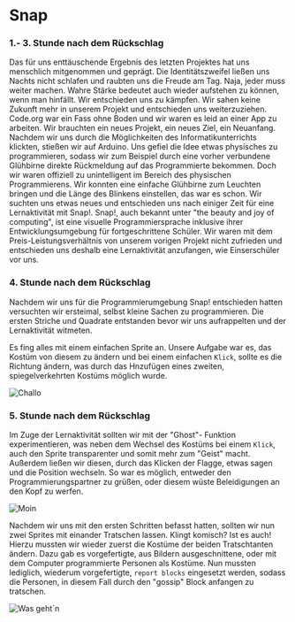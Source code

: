 # Snap

### 1.- 3. Stunde nach dem Rückschlag

Das für uns enttäuschende Ergebnis des letzten Projektes hat uns menschlich mitgenommen und geprägt. Die Identitätszweifel ließen uns Nachts nicht schlafen und raubten uns die Freude am Tag. 
Naja, jeder muss weiter machen. Wahre Stärke bedeutet auch wieder aufstehen zu können, wenn man hinfällt. 
Wir entschieden uns zu kämpfen.
Wir sahen keine Zukunft mehr in unserem Projekt und entschieden uns weiterzuziehen. Code.org war ein Fass ohne Boden und wir waren es leid an einer App zu arbeiten. Wir brauchten ein neues Projekt, ein neues Ziel, ein Neuanfang.
Nachdem wir uns durch die Möglichkeiten des Informatikunterrichts klickten, stießen wir auf Arduino. Uns gefiel die Idee etwas physisches zu programmieren, sodass wir zum Beispiel durch eine vorher verbundene Glühbirne direkte Rückmeldung auf das Programmierte bekommen. Doch wir waren offiziell zu unintelligent im Bereich des physischen Programmierens. Wir konnten eine einfache Glühbirne zum Leuchten bringen und die Länge des Blinkens einstellen, das war es schon. Wir suchten uns etwas neues und entschieden uns nach einiger Zeit für eine Lernaktivität mit Snap!.
Snap!, auch bekannt unter "the beauty and joy of computing", ist eine visuelle Programmiersprache inklusive ihrer Entwicklungsumgebung für fortgeschrittene Schüler. Wir waren mit dem Preis-Leistungsverhältnis von unserem vorigen Projekt nicht zufrieden und entschieden uns deshalb eine Lernaktivität anzufangen, wie Einserschüler vor uns. 

### 4. Stunde nach dem Rückschlag

Nachdem wir uns für die Programmierumgebung Snap! entschieden hatten versuchten wir ersteimal, selbst kleine Sachen zu programmieren. Die ersten Striche und Quadrate entstanden bevor wir uns aufrappelten und der Lernaktivität witmeten.

Es fing alles mit einem einfachen Sprite an. Unsere Aufgabe war es, das Kostüm von diesem zu ändern und bei einem einfachen `Klick`, sollte es die Richtung ändern, was durch das Hnzufügen eines zweiten, spiegelverkehrten Kostüms möglich wurde. 


![Challo](https://github.com/tillcassens/Die-zwei/blob/master/bilder/lernaktivit%C3%A4t1png.png)

### 5. Stunde nach dem Rückschlag
Im Zuge der Lernaktivität sollten wir mit der "Ghost"- Funktion experimentieren, was neben dem Wechsel des Kostüms bei einem `Klick`, auch den Sprite transparenter und somit mehr zum "Geist" macht.
Außerdem ließen wir diesen, durch das Klicken der Flagge, etwas sagen und die Position wechseln. So war es möglich, entweder den Programmierungspartner zu grüßen, oder diesem wüste Beleidigungen an den Kopf zu werfen.


![Moin](https://github.com/tillcassens/Die-zwei/blob/master/bilder/lernaktivität1.3.png)
 
Nachdem wir uns mit den ersten Schritten befasst hatten, sollten wir nun zwei Sprites mit einander Tratschen lassen. Klingt komisch? Ist es auch! Hierzu mussten wir wieder zuerst die Kostüme der beiden Tratschtanten ändern. Dazu gab es vorgefertigte, aus Bildern ausgeschnittene, oder mit dem Computer programmierte Personen als Kostüme. Nun mussten lediglich, wiederum vorgefertigte, `report blocks` eingesetzt werden, sodass die Personen, in diesem Fall durch den "gossip" Block anfangen zu tratschen.


![Was geht´n](https://github.com/tillcassens/Die-zwei/blob/master/bilder/nicer-talk-screenie.png)
